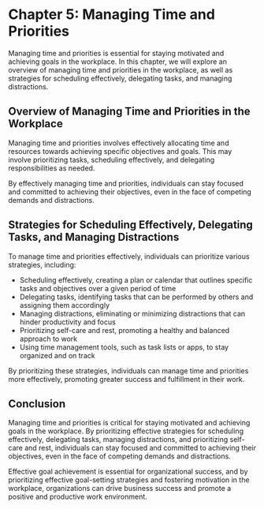 Chapter 5: Managing Time and Priorities
=======================================

Managing time and priorities is essential for staying motivated and achieving goals in the workplace. In this chapter, we will explore an overview of managing time and priorities in the workplace, as well as strategies for scheduling effectively, delegating tasks, and managing distractions.

Overview of Managing Time and Priorities in the Workplace
---------------------------------------------------------

Managing time and priorities involves effectively allocating time and resources towards achieving specific objectives and goals. This may involve prioritizing tasks, scheduling effectively, and delegating responsibilities as needed.

By effectively managing time and priorities, individuals can stay focused and committed to achieving their objectives, even in the face of competing demands and distractions.

Strategies for Scheduling Effectively, Delegating Tasks, and Managing Distractions
----------------------------------------------------------------------------------

To manage time and priorities effectively, individuals can prioritize various strategies, including:

* Scheduling effectively, creating a plan or calendar that outlines specific tasks and objectives over a given period of time
* Delegating tasks, identifying tasks that can be performed by others and assigning them accordingly
* Managing distractions, eliminating or minimizing distractions that can hinder productivity and focus
* Prioritizing self-care and rest, promoting a healthy and balanced approach to work
* Using time management tools, such as task lists or apps, to stay organized and on track

By prioritizing these strategies, individuals can manage time and priorities more effectively, promoting greater success and fulfillment in their work.

Conclusion
----------

Managing time and priorities is critical for staying motivated and achieving goals in the workplace. By prioritizing effective strategies for scheduling effectively, delegating tasks, managing distractions, and prioritizing self-care and rest, individuals can stay focused and committed to achieving their objectives, even in the face of competing demands and distractions.

Effective goal achievement is essential for organizational success, and by prioritizing effective goal-setting strategies and fostering motivation in the workplace, organizations can drive business success and promote a positive and productive work environment.
